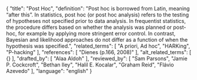 {
  "title": "Post Hoc",
  "definition": "Post hoc is borrowed from Latin, meaning “after this”. In statistics, post hoc (or post hoc analysis) refers to the testing of hypotheses not specified prior to data analysis. In frequentist statistics, the procedure differs based on whether the analysis was planned or post-hoc, for example by applying more stringent error control. In contrast, Bayesian and likelihood approaches do not differ as a function of when the hypothesis was specified.",
  "related_terms": [
    "A priori, Ad hoc",
    "HARKing",
    "P-hacking"
  ],
  "references": [
    "Dienes (p.166, 2008)"
  ],
  "alt_related_terms": [
    {}
  ],
  "drafted_by": [
    "Alaa Aldoh"
  ],
  "reviewed_by": [
    "Sam Parsons",
    "Jamie P. Cockcroft",
    "Bethan Iley",
    "Halil E. Kocalar",
    "Graham Reid",
    "Flávio Azevedo"
  ],
  "language": "english"
}
